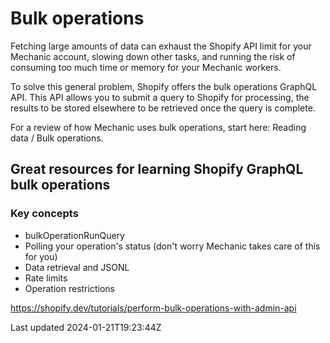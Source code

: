 # Bulk operations

Fetching large amounts of data can exhaust the Shopify API limit for your Mechanic account, slowing down other tasks, and running the risk of consuming too much time or memory for your Mechanic workers.

To solve this general problem, Shopify offers the bulk operations GraphQL API. This API allows you to submit a query to Shopify for processing, the results to be stored elsewhere to be retrieved once the query is complete.

For a review of how Mechanic uses bulk operations, start here: Reading data / Bulk operations.

## Great resources for learning Shopify GraphQL bulk operations

### Key concepts

- bulkOperationRunQuery
- Polling your operation's status (don't worry Mechanic takes care of this for you)
- Data retrieval and JSONL
- Rate limits
- Operation restrictions

https://shopify.dev/tutorials/perform-bulk-operations-with-admin-api

Last updated 2024-01-21T19:23:44Z